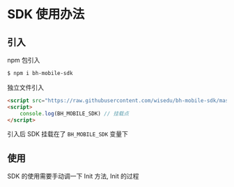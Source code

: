 # SDK 使用办法

## 引入

npm 包引入

```bash
$ npm i bh-mobile-sdk
```

独立文件引入

```html
<script src="https://raw.githubusercontent.com/wisedu/bh-mobile-sdk/master/lib/index.js"></script>
<script>
    console.log(BH_MOBILE_SDK) // 挂载点
</script>
```

引入后 SDK 挂载在了 `BH_MOBILE_SDK` 变量下

## 使用

SDK 的使用需要手动调一下 Init 方法, Init 的过程
